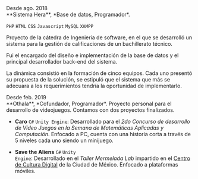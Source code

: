 <div class="row2">
  <div class="col4">Desde ago. 2018</div>
  <div class="col5">
**Sistema Hera**, *Base de datos, Programador*.

<code class="code-aparte">PHP</code>
<code class="code-aparte">HTML</code>
<code class="code-aparte">CSS</code>
<code class="code-aparte">Javascript</code>
<code class="code-aparte">MySQL</code>
<code class="code-aparte">XAMPP</code>

<p>
Proyecto de la cátedra de Ingeniería de software, en el que se desarrolló un sistema para la gestión de calificaciones de un bachillerato técnico.

Fui el encargado del diseño e implementación de la base de datos y el principal desarrollador back-end del sistema.

La dinámica consistió en la formación de cinco equipos. Cada uno presentó su propuesta de la solución, se estipuló que el sistema que más se adecuara a los requerimientos tendría la oportunidad de implementarlo.
</p>
</div>

<div class="row2">
  <div class="col4">Desde feb. 2019</div>
  <div class="col5">
**Othala**, *Cofundador, Programador*.
Proyecto personal para el desarrollo de videojuegos.
Contamos con dos proyectos finalizados.

  - **Caro** <code class="code-aparte">C#</code> <code class="code-aparte">Unity Engine</code>: Desarrollado para el *2do Concurso de desarrollo de Video Juegos en la Semana de Matemáticas Aplicadas y Computación*. Enfocado a PC, cuenta con una historia corta a través de 5 niveles cada uno siendo un minijuego.

  - **Save the Aliens** <code class="code-aparte">C#</code> <code class="code-aparte">Unity Engine</code>: Desarrollado en el *Taller Mermelada Lab* impartido en el [Centro de Cultura Digital](https://centroculturadigital.mx/) de la Ciudad de México. Enfocado a plataformas móviles.
</div>
</div>
